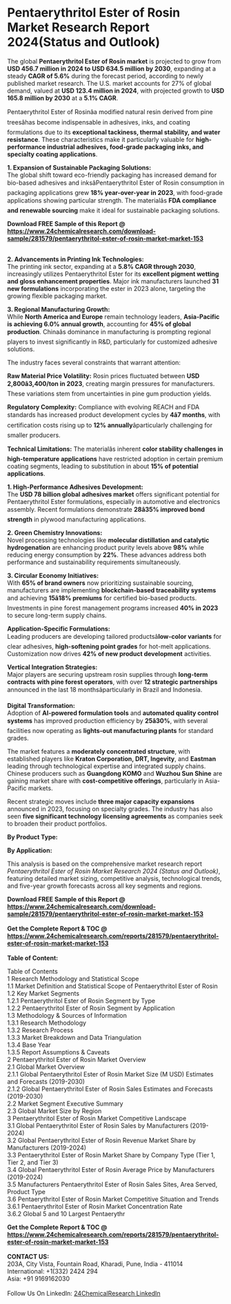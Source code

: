 <h1>Pentaerythritol Ester of Rosin Market Research Report 2024(Status and Outlook)</h1><p>The global <strong>Pentaerythritol Ester of Rosin market</strong> is projected to grow from <strong>USD 456.7 million in 2024 to USD 634.5 million by 2030</strong>, expanding at a steady <strong>CAGR of 5.6%</strong> during the forecast period, according to newly published market research. The U.S. market accounts for 27% of global demand, valued at <strong>USD 123.4 million in 2024</strong>, with projected growth to <strong>USD 165.8 million by 2030</strong> at a <strong>5.1% CAGR</strong>.</p><p>Pentaerythritol Ester of Rosinâa modified natural resin derived from pine treesâhas become indispensable in adhesives, inks, and coating formulations due to its <strong>exceptional tackiness, thermal stability, and water resistance</strong>. These characteristics make it particularly valuable for <strong>high-performance industrial adhesives, food-grade packaging inks, and specialty coating applications</strong>.</p><p><strong>1. Expansion of Sustainable Packaging Solutions:</strong><br>
The global shift toward eco-friendly packaging has increased demand for bio-based adhesives and inksâPentaerythritol Ester of Rosin consumption in packaging applications grew <strong>18% year-over-year in 2023</strong>, with food-grade applications showing particular strength. The materialâs <strong>FDA compliance and renewable sourcing</strong> make it ideal for sustainable packaging solutions.</p><div><b>Download FREE Sample of this Report @ 
            <a href="https://www.24chemicalresearch.com/download-sample/281579/pentaerythritol-ester-of-rosin-market-market-153">
            https://www.24chemicalresearch.com/download-sample/281579/pentaerythritol-ester-of-rosin-market-market-153</a></b></div><br><p><strong>2. Advancements in Printing Ink Technologies:</strong><br>
The printing ink sector, expanding at a <strong>5.8% CAGR through 2030</strong>, increasingly utilizes Pentaerythritol Ester for its <strong>excellent pigment wetting and gloss enhancement properties</strong>. Major ink manufacturers launched <strong>31 new formulations</strong> incorporating the ester in 2023 alone, targeting the growing flexible packaging market.</p><p><strong>3. Regional Manufacturing Growth:</strong><br>
While <strong>North America and Europe</strong> remain technology leaders, <strong>Asia-Pacific is achieving 6.0% annual growth</strong>, accounting for <strong>45% of global production</strong>. Chinaâs dominance in manufacturing is prompting regional players to invest significantly in R&amp;D, particularly for customized adhesive solutions.</p><p>The industry faces several constraints that warrant attention:</p><p><strong>Raw Material Price Volatility:</strong> Rosin prices fluctuated between <strong>USD 2,800â3,400/ton in 2023</strong>, creating margin pressures for manufacturers. These variations stem from uncertainties in pine gum production yields.</p><p><strong>Regulatory Complexity:</strong> Compliance with evolving REACH and FDA standards has increased product development cycles by <strong>4â7 months</strong>, with certification costs rising up to <strong>12% annually</strong>âparticularly challenging for smaller producers.</p><p><strong>Technical Limitations:</strong> The materialâs inherent <strong>color stability challenges in high-temperature applications</strong> have restricted adoption in certain premium coating segments, leading to substitution in about <strong>15% of potential applications</strong>.</p><p><strong>1. High-Performance Adhesives Development:</strong><br>
The <strong>USD 78 billion global adhesives market</strong> offers significant potential for Pentaerythritol Ester formulations, especially in automotive and electronics assembly. Recent formulations demonstrate <strong>28â35% improved bond strength</strong> in plywood manufacturing applications.</p><p><strong>2. Green Chemistry Innovations:</strong><br>
Novel processing technologies like <strong>molecular distillation and catalytic hydrogenation</strong> are enhancing product purity levels above <strong>98%</strong> while reducing energy consumption by <strong>22%</strong>. These advances address both performance and sustainability requirements simultaneously.</p><p><strong>3. Circular Economy Initiatives:</strong><br>
With <strong>65% of brand owners</strong> now prioritizing sustainable sourcing, manufacturers are implementing <strong>blockchain-based traceability systems</strong> and achieving <strong>15â18% premiums</strong> for certified bio-based products. Investments in pine forest management programs increased <strong>40% in 2023</strong> to secure long-term supply chains.</p><p><strong>Application-Specific Formulations:</strong><br>
	Leading producers are developing tailored productsâ<strong>low-color variants</strong> for clear adhesives, <strong>high-softening point grades</strong> for hot-melt applications. Customization now drives <strong>42% of new product development</strong> activities.</p><p><strong>Vertical Integration Strategies:</strong><br>
	Major players are securing upstream rosin supplies through <strong>long-term contracts with pine forest operators</strong>, with over <strong>12 strategic partnerships</strong> announced in the last 18 monthsâparticularly in Brazil and Indonesia.</p><p><strong>Digital Transformation:</strong><br>
	Adoption of <strong>AI-powered formulation tools</strong> and <strong>automated quality control systems</strong> has improved production efficiency by <strong>25â30%</strong>, with several facilities now operating as <strong>lights-out manufacturing plants</strong> for standard grades.</p><p>The market features a <strong>moderately concentrated structure</strong>, with established players like <strong>Kraton Corporation, DRT, Ingevity</strong>, and <strong>Eastman</strong> leading through technological expertise and integrated supply chains. Chinese producers such as <strong>Guangdong KOMO</strong> and <strong>Wuzhou Sun Shine</strong> are gaining market share with <strong>cost-competitive offerings</strong>, particularly in Asia-Pacific markets.</p><p>Recent strategic moves include <strong>three major capacity expansions</strong> announced in 2023, focusing on specialty grades. The industry has also seen <strong>five significant technology licensing agreements</strong> as companies seek to broaden their product portfolios.</p><p><strong>By Product Type:</strong></p><p><strong>By Application:</strong></p><p>This analysis is based on the comprehensive market research report <em>Pentaerythritol Ester of Rosin Market Research 2024 (Status and Outlook)</em>, featuring detailed market sizing, competitive analysis, technological trends, and five-year growth forecasts across all key segments and regions.</p><div><b>Download FREE Sample of this Report @ 
            <a href="https://www.24chemicalresearch.com/download-sample/281579/pentaerythritol-ester-of-rosin-market-market-153">
            https://www.24chemicalresearch.com/download-sample/281579/pentaerythritol-ester-of-rosin-market-market-153</a></b></div><br><div><b>Get the Complete Report & TOC @ 
            <a href="https://www.24chemicalresearch.com/reports/281579/pentaerythritol-ester-of-rosin-market-market-153">
            https://www.24chemicalresearch.com/reports/281579/pentaerythritol-ester-of-rosin-market-market-153</a></b></div><br>
            <b>Table of Content:</b><p>Table of Contents<br />
 1 Research Methodology and Statistical Scope<br />
 1.1 Market Definition and Statistical Scope of Pentaerythritol Ester of Rosin<br />
 1.2 Key Market Segments<br />
 1.2.1 Pentaerythritol Ester of Rosin Segment by Type<br />
 1.2.2 Pentaerythritol Ester of Rosin Segment by Application<br />
 1.3 Methodology & Sources of Information<br />
 1.3.1 Research Methodology<br />
 1.3.2 Research Process<br />
 1.3.3 Market Breakdown and Data Triangulation<br />
 1.3.4 Base Year<br />
 1.3.5 Report Assumptions & Caveats<br />
 2 Pentaerythritol Ester of Rosin Market Overview<br />
 2.1 Global Market Overview<br />
 2.1.1 Global Pentaerythritol Ester of Rosin Market Size (M USD) Estimates and Forecasts (2019-2030)<br />
 2.1.2 Global Pentaerythritol Ester of Rosin Sales Estimates and Forecasts (2019-2030)<br />
 2.2 Market Segment Executive Summary<br />
 2.3 Global Market Size by Region<br />
 3 Pentaerythritol Ester of Rosin Market Competitive Landscape<br />
 3.1 Global Pentaerythritol Ester of Rosin Sales by Manufacturers (2019-2024)<br />
 3.2 Global Pentaerythritol Ester of Rosin Revenue Market Share by Manufacturers (2019-2024)<br />
 3.3 Pentaerythritol Ester of Rosin Market Share by Company Type (Tier 1, Tier 2, and Tier 3)<br />
 3.4 Global Pentaerythritol Ester of Rosin Average Price by Manufacturers (2019-2024)<br />
 3.5 Manufacturers Pentaerythritol Ester of Rosin Sales Sites, Area Served, Product Type<br />
 3.6 Pentaerythritol Ester of Rosin Market Competitive Situation and Trends<br />
 3.6.1 Pentaerythritol Ester of Rosin Market Concentration Rate<br />
 3.6.2 Global 5 and 10 Largest Pentaerythr</p><div><b>Get the Complete Report & TOC @ 
            <a href="https://www.24chemicalresearch.com/reports/281579/pentaerythritol-ester-of-rosin-market-market-153">
            https://www.24chemicalresearch.com/reports/281579/pentaerythritol-ester-of-rosin-market-market-153</a></b></div><br><b>CONTACT US:</b><br>
            203A, City Vista, Fountain Road, Kharadi, Pune, India - 411014<br>
            International: +1(332) 2424 294<br>
            Asia: +91 9169162030 <br><br>
            Follow Us On LinkedIn: <a href="https://www.linkedin.com/company/24chemicalresearch/">24ChemicalResearch LinkedIn</a>